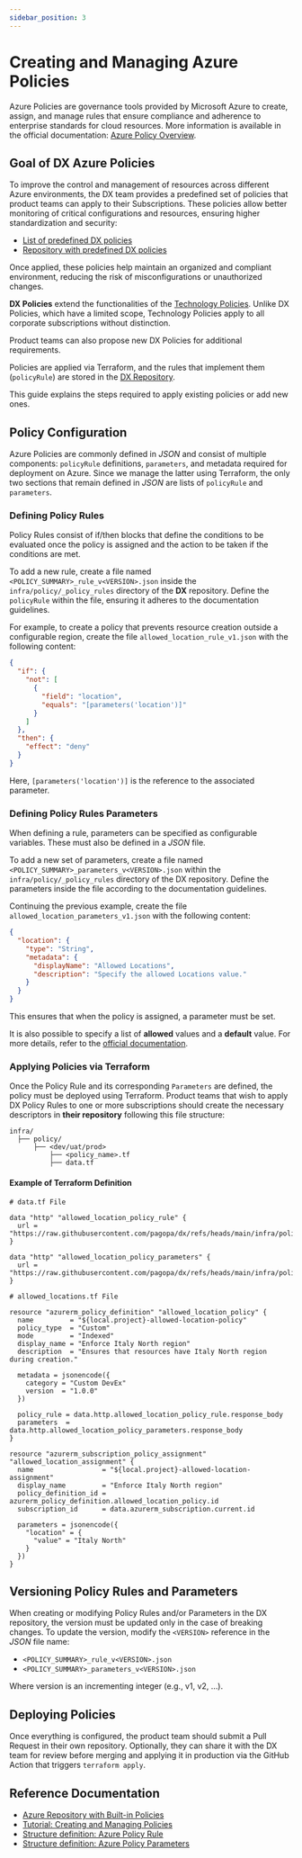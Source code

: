 ```yaml
---
sidebar_position: 3
---
```


# Creating and Managing Azure Policies

Azure Policies are governance tools provided by Microsoft Azure to create,
assign, and manage rules that ensure compliance and adherence to enterprise
standards for cloud resources. More information is available in the official
documentation:
[Azure Policy Overview](https://learn.microsoft.com/en-us/azure/governance/policy/overview).

## Goal of DX Azure Policies

To improve the control and management of resources across different Azure
environments, the DX team provides a predefined set of policies that product
teams can apply to their Subscriptions. These policies allow better monitoring
of critical configurations and resources, ensuring higher standardization and
security:

- [List of predefined DX policies](./policy-catalog/index.md)
- [Repository with predefined DX policies](https://github.com/pagopa/dx/tree/main/infra/policy)

Once applied, these policies help maintain an organized and compliant
environment, reducing the risk of misconfigurations or unauthorized changes.

**DX Policies** extend the functionalities of the
[Technology Policies](https://pagopa.atlassian.net/wiki/spaces/DEVOPS/pages/459375134).
Unlike DX Policies, which have a limited scope, Technology Policies apply to all
corporate subscriptions without distinction.

Product teams can also propose new DX Policies for additional requirements.

Policies are applied via Terraform, and the rules that implement them
(`policyRule`) are stored in the [DX Repository](https://github.com/pagopa/dx).

This guide explains the steps required to apply existing policies or add new
ones.

## Policy Configuration

Azure Policies are commonly defined in _JSON_ and consist of multiple
components: `policyRule` definitions, `parameters`, and metadata required for
deployment on Azure. Since we manage the latter using Terraform, the only two
sections that remain defined in _JSON_ are lists of `policyRule` and
`parameters`.

### Defining Policy Rules

Policy Rules consist of if/then blocks that define the conditions to be
evaluated once the policy is assigned and the action to be taken if the
conditions are met.

To add a new rule, create a file named `<POLICY_SUMMARY>_rule_v<VERSION>.json`
inside the `infra/policy/_policy_rules` directory of the **DX** repository.
Define the `policyRule` within the file, ensuring it adheres to the
documentation guidelines.

For example, to create a policy that prevents resource creation outside a
configurable region, create the file `allowed_location_rule_v1.json` with the
following content:

```json
{
  "if": {
    "not": [
      {
        "field": "location",
        "equals": "[parameters('location')]"
      }
    ]
  },
  "then": {
    "effect": "deny"
  }
}
```

Here, `[parameters('location')]` is the reference to the associated parameter.

### Defining Policy Rules Parameters

When defining a rule, parameters can be specified as configurable variables.
These must also be defined in a _JSON_ file.

To add a new set of parameters, create a file named
`<POLICY_SUMMARY>_parameters_v<VERSION>.json` within the
`infra/policy/_policy_rules` directory of the DX repository. Define the
parameters inside the file according to the documentation guidelines.

Continuing the previous example, create the file
`allowed_location_parameters_v1.json` with the following content:

```json
{
  "location": {
    "type": "String",
    "metadata": {
      "displayName": "Allowed Locations",
      "description": "Specify the allowed Locations value."
    }
  }
}
```

This ensures that when the policy is assigned, a parameter must be set.

It is also possible to specify a list of **allowed** values and a **default**
value. For more details, refer to the
[official documentation](https://learn.microsoft.com/en-us/azure/governance/policy/concepts/definition-structure-parameters).

### Applying Policies via Terraform

Once the Policy Rule and its corresponding `Parameters` are defined, the policy
must be deployed using Terraform. Product teams that wish to apply DX Policy
Rules to one or more subscriptions should create the necessary descriptors in
**their repository** following this file structure:

```plaintext
infra/
  ├── policy/
      ├── <dev/uat/prod>
          ├── <policy_name>.tf
          ├── data.tf
```

#### Example of Terraform Definition

```hcl
# data.tf File

data "http" "allowed_location_policy_rule" {
  url = "https://raw.githubusercontent.com/pagopa/dx/refs/heads/main/infra/policy/_policy_rules/allowed_location_rule_v1.json"
}

data "http" "allowed_location_policy_parameters" {
  url = "https://raw.githubusercontent.com/pagopa/dx/refs/heads/main/infra/policy/_policy_rules/allowed_location_parameters_v1.json"
}
```

```hcl
# allowed_locations.tf File

resource "azurerm_policy_definition" "allowed_location_policy" {
  name         = "${local.project}-allowed-location-policy"
  policy_type  = "Custom"
  mode         = "Indexed"
  display_name = "Enforce Italy North region"
  description  = "Ensures that resources have Italy North region during creation."

  metadata = jsonencode({
    category = "Custom DevEx"
    version  = "1.0.0"
  })

  policy_rule = data.http.allowed_location_policy_rule.response_body
  parameters  = data.http.allowed_location_policy_parameters.response_body
}

resource "azurerm_subscription_policy_assignment" "allowed_location_assignment" {
  name                 = "${local.project}-allowed-location-assignment"
  display_name         = "Enforce Italy North region"
  policy_definition_id = azurerm_policy_definition.allowed_location_policy.id
  subscription_id      = data.azurerm_subscription.current.id

  parameters = jsonencode({
    "location" = {
      "value" = "Italy North"
    }
  })
}
```

## Versioning Policy Rules and Parameters

When creating or modifying Policy Rules and/or Parameters in the DX repository,
the version must be updated only in the case of breaking changes. To update the
version, modify the `<VERSION>` reference in the _JSON_ file name:

- `<POLICY_SUMMARY>_rule_v<VERSION>.json`
- `<POLICY_SUMMARY>_parameters_v<VERSION>.json`

Where version is an incrementing integer (e.g., v1, v2, …).

## Deploying Policies

Once everything is configured, the product team should submit a Pull Request in
their own repository. Optionally, they can share it with the DX team for review
before merging and applying it in production via the GitHub Action that triggers
`terraform apply`.

## Reference Documentation

- [Azure Repository with Built-in Policies](https://github.com/Azure/azure-policy)
- [Tutorial: Creating and Managing Policies](https://learn.microsoft.com/en-us/azure/governance/policy/tutorials/create-and-manage)
- [Structure definition: Azure Policy Rule](https://learn.microsoft.com/en-us/azure/governance/policy/concepts/definition-structure-policy-rule)
- [Structure definition: Azure Policy Parameters](https://learn.microsoft.com/en-us/azure/governance/policy/concepts/definition-structure-parameters)
